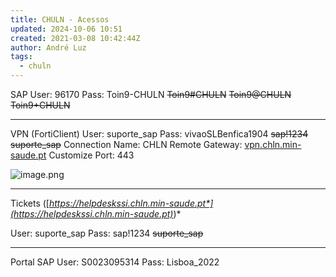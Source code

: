 ```yaml
---
title: CHULN - Acessos
updated: 2024-10-06 10:51
created: 2021-03-08 10:42:44Z
author: André Luz
tags:
  - chuln
---
```


SAP
User: 96170
Pass:
Toin9-CHULN
<s>Toin9#CHULN</s>
<s>Toin9@CHULN</s>
<s>Toin9+CHULN</s>
<s>
</s>

* * *

VPN (FortiClient)
User: suporte_sap
Pass: vivaoSLBenfica1904
<s>sap!1234</s>
<s>suporte_sap</s>
<s>
</s>
Connection Name: CHLN
Remote Gateway: [vpn.chln.min-saude.pt](http://vpn.chln.min-saude.pt)
Customize Port: 443

![image.png](image-27.png)

* * *

Tickets ([*https://helpdeskssi.chln.min-saude.pt*](https://helpdeskssi.chln.min-saude.pt)*)*

User: suporte_sap
Pass: sap!1234
<s>suporte_sap</s>
<s>
</s>

* * *

Portal SAP
User: S0023095314
Pass: Lisboa_2022